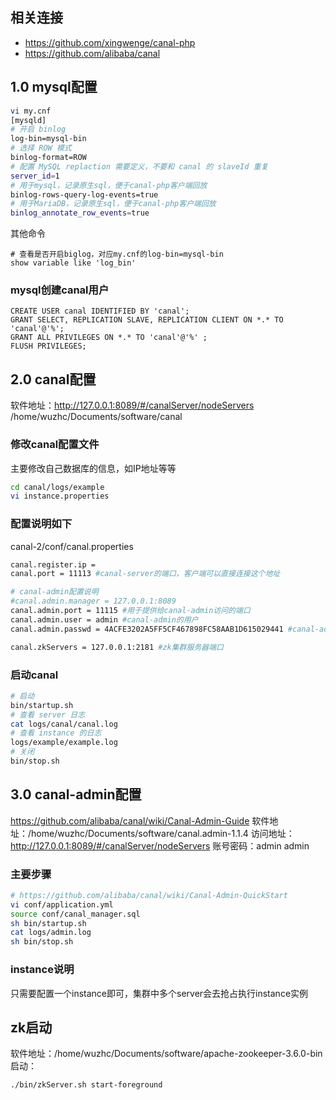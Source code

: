 ## 相关连接
- https://github.com/xingwenge/canal-php
- https://github.com/alibaba/canal

## 1.0 mysql配置
```bash
vi my.cnf
[mysqld]
# 开启 binlog
log-bin=mysql-bin 
# 选择 ROW 模式
binlog-format=ROW
# 配置 MySQL replaction 需要定义，不要和 canal 的 slaveId 重复
server_id=1 
# 用于mysql，记录原生sql，便于canal-php客户端回放
binlog-rows-query-log-events=true
# 用于MariaDB，记录原生sql，便于canal-php客户端回放
binlog_annotate_row_events=true 
```
其他命令
```mysql
# 查看是否开启biglog，对应my.cnf的log-bin=mysql-bin
show variable like 'log_bin'
```

### mysql创建canal用户
```mysql
CREATE USER canal IDENTIFIED BY 'canal';  
GRANT SELECT, REPLICATION SLAVE, REPLICATION CLIENT ON *.* TO 'canal'@'%';
GRANT ALL PRIVILEGES ON *.* TO 'canal'@'%' ;
FLUSH PRIVILEGES;
```

## 2.0 canal配置
软件地址：http://127.0.0.1:8089/#/canalServer/nodeServers
/home/wuzhc/Documents/software/canal

### 修改canal配置文件
主要修改自己数据库的信息，如IP地址等等
```bash
cd canal/logs/example
vi instance.properties
```

### 配置说明如下
canal-2/conf/canal.properties
```bash
canal.register.ip =
canal.port = 11113 #canal-server的端口，客户端可以直接连接这个地址

# canal-admin配置说明
#canal.admin.manager = 127.0.0.1:8089
canal.admin.port = 11115 #用于提供给canal-admin访问的端口
canal.admin.user = admin #canal-admin的用户
canal.admin.passwd = 4ACFE3202A5FF5CF467898FC58AAB1D615029441 #canal-admin的密码，可以在mysql查看

canal.zkServers = 127.0.0.1:2181 #zk集群服务器端口
```

### 启动canal
```bash
# 启动
bin/startup.sh
# 查看 server 日志
cat logs/canal/canal.log
# 查看 instance 的日志
logs/example/example.log
# 关闭
bin/stop.sh
```

## 3.0 canal-admin配置
https://github.com/alibaba/canal/wiki/Canal-Admin-Guide
软件地址：/home/wuzhc/Documents/software/canal.admin-1.1.4
访问地址：http://127.0.0.1:8089/#/canalServer/nodeServers
账号密码：admin admin

### 主要步骤
```bash
# https://github.com/alibaba/canal/wiki/Canal-Admin-QuickStart
vi conf/application.yml
source conf/canal_manager.sql
sh bin/startup.sh
cat logs/admin.log
sh bin/stop.sh
```

### instance说明
只需要配置一个instance即可，集群中多个server会去抢占执行instance实例


## zk启动
软件地址：/home/wuzhc/Documents/software/apache-zookeeper-3.6.0-bin
启动：
```bash
./bin/zkServer.sh start-foreground
```



